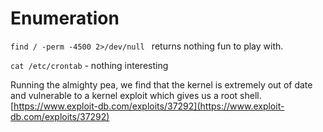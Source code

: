 # Enumeration
`find / -perm -4500 2>/dev/null ` returns nothing fun to play with.

`cat /etc/crontab` - nothing interesting

Running the almighty pea, we find that the kernel is extremely out of date and vulnerable to a kernel exploit which gives us a root shell. 
[https://www.exploit-db.com/exploits/37292](https://www.exploit-db.com/exploits/37292)